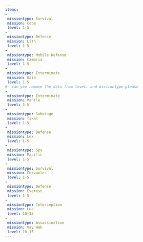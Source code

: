 ```yaml
---
items:
-
 missiontype: Survival
 mission: Coba
 level: 1-5
-
 missiontype: Defense
 mission: Lith
 level: 1-5
-
 missiontype: Mobile Defense
 mission: Cambria
 level: 1-5
-
 missiontype: Exterminate
 mission: Gaia
 level: 1-5
#  can you remove the data from level: and missiontype please
-
 missiontype: Exterminate
 mission: Mantle
 level: 1-5
-
 missiontype: Sabotage
 mission: Tikal
 level: 1-5
-
 missiontype: Defense
 mission: Lex
 level: 1-5
-
 missiontype: Spy
 mission: Pacific
 level: 1-5
-
 missiontype: Survival
 mission: Cervantes
 level: 1-5
-
 missiontype: Defense
 mission: Everest
 level: 1-5
-
 missiontype: Interception
 mission: Lua
 level: 10-15
-
 missiontype: Assassination
 mission: Vay Hek
 level: 10-15
---
```

